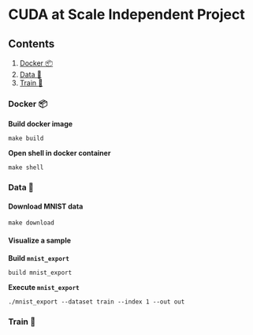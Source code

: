 # CUDA at Scale Independent Project

## Contents

1. [Docker :package:](#docker)
2. [Data :floppy_disk:](#data)
3. [Train :muscle:](#train)


### Docker :package: <a name="docker"></a>

**Build docker image**
```shell
make build
```
**Open shell in docker container**
```shell
make shell
```

### Data :floppy_disk: <a name="data"></a>

#### Download MNIST data

```shell
make download
```

#### Visualize a sample

**Build `mnist_export`**

```shell
build mnist_export
```

**Execute `mnist_export`**

```shell
./mnist_export --dataset train --index 1 --out out
```

### Train :muscle: <a name="train"></a>


